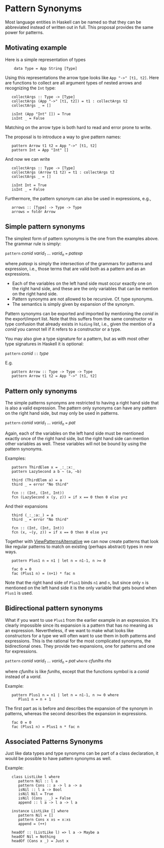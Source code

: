 # Pattern Synonyms



Most language entities in Haskell can be named so that they can be abbreviated instead of written out in full.
This proposal provides the same power for patterns.


## Motivating example



Here is a simple representation of types


```wiki
    data Type = App String [Type]
```


Using this representations the arrow type looks like `App "->" [t1, t2]`.
Here are functions to collect are all argument types of nested arrows and recognizing the `Int` type:


```wiki
   collectArgs :: Type -> [Type]
   collectArgs (App "->" [t1, t2]) = t1 : collectArgs t2
   collectArgs _ = []

   isInt (App "Int" []) = True
   isInt _ = False
```


Matching on the arrow type is both hard to read and error prone to write.



The proposal is to introduce a way to give pattern names:


```wiki
   pattern Arrow t1 t2 = App "->" [t1, t2]
   pattern Int = App "Int" []
```


And now we can write


```wiki
   collectArgs :: Type -> [Type]
   collectArgs (Arrow t1 t2) = t1 : collectArgs t2
   collectArgs _ = []

   isInt Int = True
   isInt _ = False
```


Furthermore, the pattern synonym can also be used in expressions, e.g.,


```wiki
   arrows :: [Type] -> Type -> Type
   arrows = foldr Arrow
```

## Simple pattern synonyms



The simplest form of pattern synonyms is the one from the examples above.  The grammar rule is simply:



`pattern` *conid* *varid<sub>1</sub>* ... *varid<sub>n</sub>* `=` *patexp*



where *patexp* is simply the intersection of the grammars for patterns and expression, i.e., those terms that are valid both as a pattern and as an expressions.


- Each of the variables on the left hand side must occur exactly one on the right hand side, and these are the only variables that can be mention on the right hand side.  
- Pattern synonyms are not allowed to be recursive.  Cf. type synonyms.
- The semantics is simply given by expansion of the synonym.


Pattern synonyms can be exported and imported by mentioning the *conid* in the export/import list.  Note that this suffers from the same constructor vs type confusion that already exists in `hiding` list, i.e., given the mention of a *conid* you cannot tell if it refers to a constructor or a type.



You may also give a type signature for a pattern, but as with most other type signatures in Haskell it is optional:



`pattern` *conid* `::` *type*



E.g.


```wiki
   pattern Arrow :: Type -> Type -> Type
   pattern Arrow t1 t2 = App "->" [t1, t2]
```

## Pattern only synonyms



The simple patterns synonyms are restricted to having a right hand side that is also a valid expression.
The pattern only synonyms can have any pattern on the right hand side, but may only be used in patterns.



`pattern` *conid* *varid<sub>1</sub>* ... *varid<sub>n</sub>* `=` *pat*



Again, each of the variables on the left hand side must be mentioned exactly once of the right hand side, but the right hand side can mention other variables as well.  These variables will not be bound by using the pattern synonyms.



Examples:


```wiki
   pattern ThirdElem x = _:_:x:_
   pattern LazySecond a b ~ (a, ~b)

   third (ThirdElem a) = a
   third _ = error "No third"

   fcn :: (Int, (Int, Int))
   fcn (LazySecond x (y, z)) = if x == 0 then 0 else y+z
```


And their expansions


```wiki
   third (_:_:a:_) = a
   third _ = error "No third"

   fcn :: (Int, (Int, Int))
   fcn (x, ~(y, z)) = if x == 0 then 0 else y+z
```


Together with [ViewPatternsAlternative](view-patterns-alternative) we can now create patterns that look like regular patterns to match on existing (perhaps abstract) types in new ways.


```wiki
   pattern Plus1 n = n1 | let n = n1-1, n >= 0

   fac 0 = 0
   fac (Plus1 n) = (n+1) * fac n 
```


Note that the right hand side of `Plus1` binds `n1` and `n`, but since only `n` is mentioned on the left hand side it is the only variable that gets bound when `Plus1` is used.


## Bidirectional pattern synonyms



What if you want to use `Plus1` from the earlier example in an expression.
It's clearly impossible since its expansion is a pattern that has no meaning as an expression.
Nevertheless, if we want to make what looks like constructors for a type we will often want to use them in both patterns and expressions.
This is the rational for the most complicated synonyms, the bidirectional ones.  They provide two expansions, one for patterns and one for expressions.



`pattern` *conid* *varid<sub>1</sub>* ... *varid<sub>n</sub>* `=` *pat* `where` *cfunlhs* *rhs*



where *cfunlhs* is like *funlhs*, except that the functions symbol is a *conid* instead of a *varid*.



Example:


```wiki
   pattern Plus1 n = n1 | let n = n1-1, n >= 0 where
      Plus1 n = n + 1
```


The first part as is before and describes the expansion of the synonym in patterns, whereas the second describes the expansion in expressions.


```wiki
   fac 0 = 0
   fac (Plus1 n) = Plus1 n * fac n 
```

## Associated Patterns Synonyms



Just like data types and type synonyms can be part of a class declaration, it would be possible to have pattern synonyms as well.



Example:


```wiki
   class ListLike l where
      pattern Nil :: l a
      pattern Cons :: a -> l a -> a
      isNil :: l a -> Bool
      isNil Nil = True
      isNil (Cons _ _) = False
      append :: l a -> l a -> l a

   instance ListLike [] where
      pattern Nil = []
      pattern Cons x xs = x:xs
      append = (++)

   headOf :: (ListLike l) => l a -> Maybe a
   headOf Nil = Nothing
   headOf (Cons x _) = Just x
```